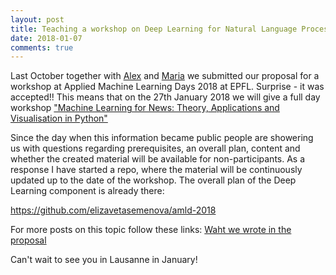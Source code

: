 ```yaml
---
layout: post
title: Teaching a workshop on Deep Learning for Natural Language Processing.
date: 2018-01-07
comments: true
---
```


Last October together with [Alex](http://www.ics.uzh.ch/~alexs/) and [Maria](https://modelsbottles.wordpress.com/) we submitted our 
proposal for a workshop at Applied Machine Learning Days 2018 at EPFL. Surprise - it was accepted!! This means that on the 27th January
2018 we will give a full day workshop 
["Machine Learning for News: Theory, Applications and Visualisation in Python"](https://www.appliedmldays.org/workshop_sessions/machine-learning-for-news-theory-applications-and-visualisation-in-python)

Since the day when this information became public people are showering us with questions regarding prerequisites, an overall plan, content and whether the created material will be available for non-participants. As a response I have started a repo, where the material will be continuously updated up to the date of the workshop. The overall plan of the Deep Learning component is already there:

https://github.com/elizavetasemenova/amld-2018

For more posts on this topic follow these links:
[Waht we wrote in the proposal](https://elizavetasemenova.github.io/blog/2018/01/08/AMLD2018-workshop-proposal)

Can't wait to see you in Lausanne in January!
